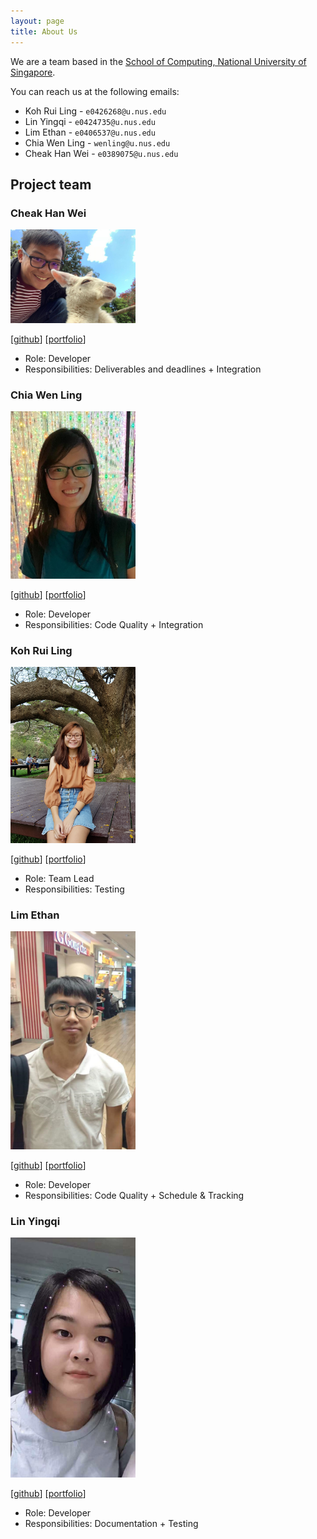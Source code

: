 ```yaml
---
layout: page
title: About Us
---
```


We are a team based in the [School of Computing, National University of Singapore](http://www.comp.nus.edu.sg).

You can reach us at the following emails:
- Koh Rui Ling - `e0426268@u.nus.edu`
- Lin Yingqi - `e0424735@u.nus.edu`
- Lim Ethan - `e0406537@u.nus.edu`
- Chia Wen Ling - `wenling@u.nus.edu`
- Cheak Han Wei - `e0389075@u.nus.edu`

## Project team

### Cheak Han Wei

<img src="images/hanweic53.png" width="200px">

[[github](https://github.com/hanweic53)]
[[portfolio](team/hanweic53.md)]

* Role: Developer
* Responsibilities: Deliverables and deadlines + Integration

### Chia Wen Ling

<img src="images/cwenling.png" width="200px">

[[github](http://github.com/cwenling)]
[[portfolio](team/cwenling.md)]

* Role: Developer
* Responsibilities: Code Quality + Integration

### Koh Rui Ling

<img src="images/ruilingk.png" width="200px">

[[github](http://github.com/ruilingk)] [[portfolio](team/ruilingk.md)]

* Role: Team Lead
* Responsibilities: Testing

### Lim Ethan

<img src="images/ethan-l-m-e.png" width="200px">

[[github](http://github.com/ethan-l-m-e)]
[[portfolio](team/ethan-l-m-e.md)]

* Role: Developer
* Responsibilities: Code Quality + Schedule & Tracking

### Lin Yingqi

<img src="images/yingqi0607.png" width="200px">

[[github](http://github.com/yingqi0607)]
[[portfolio](team/yingqi0607.md)]

* Role: Developer
* Responsibilities: Documentation + Testing
